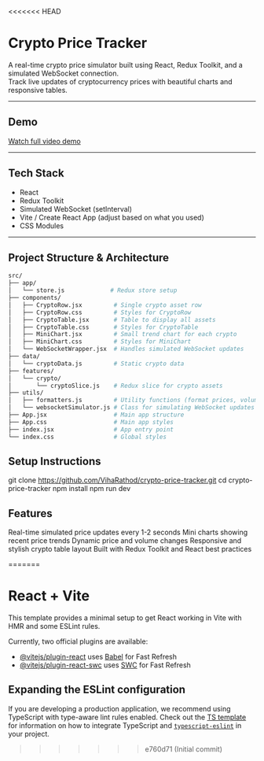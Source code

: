 <<<<<<< HEAD

# Crypto Price Tracker

A real-time crypto price simulator built using React, Redux Toolkit, and a simulated WebSocket connection.  
Track live updates of cryptocurrency prices with beautiful charts and responsive tables.

---

## Demo

[Watch full video demo](https://drive.google.com/file/d/1823kK1khgUMutz4oR-9xAeAYcPPeBuvy/view?usp=drive_link)

---

## Tech Stack

- React
- Redux Toolkit
- Simulated WebSocket (setInterval)
- Vite / Create React App (adjust based on what you used)
- CSS Modules

---

## Project Structure & Architecture

```bash
src/
├── app/
│   └── store.js             # Redux store setup
├── components/
│   ├── CryptoRow.jsx         # Single crypto asset row
│   ├── CryptoRow.css         # Styles for CryptoRow
│   ├── CryptoTable.jsx       # Table to display all assets
│   ├── CryptoTable.css       # Styles for CryptoTable
│   ├── MiniChart.jsx         # Small trend chart for each crypto
│   ├── MiniChart.css         # Styles for MiniChart
│   └── WebSocketWrapper.jsx  # Handles simulated WebSocket updates
├── data/
│   └── cryptoData.js         # Static crypto data
├── features/
│   └── crypto/
│       └── cryptoSlice.js    # Redux slice for crypto assets
├── utils/
│   ├── formatters.js         # Utility functions (format prices, volumes)
│   └── websocketSimulator.js # Class for simulating WebSocket updates
├── App.jsx                   # Main app structure
├── App.css                   # Main app styles
├── index.jsx                 # App entry point
└── index.css                 # Global styles
```

## Setup Instructions

git clone https://github.com/VihaRathod/crypto-price-tracker.git
cd crypto-price-tracker
npm install
npm run dev

## Features

Real-time simulated price updates every 1-2 seconds
Mini charts showing recent price trends
Dynamic price and volume changes
Responsive and stylish crypto table layout
Built with Redux Toolkit and React best practices

=======

# React + Vite

This template provides a minimal setup to get React working in Vite with HMR and some ESLint rules.

Currently, two official plugins are available:

- [@vitejs/plugin-react](https://github.com/vitejs/vite-plugin-react/blob/main/packages/plugin-react) uses [Babel](https://babeljs.io/) for Fast Refresh
- [@vitejs/plugin-react-swc](https://github.com/vitejs/vite-plugin-react/blob/main/packages/plugin-react-swc) uses [SWC](https://swc.rs/) for Fast Refresh

## Expanding the ESLint configuration

If you are developing a production application, we recommend using TypeScript with type-aware lint rules enabled. Check out the [TS template](https://github.com/vitejs/vite/tree/main/packages/create-vite/template-react-ts) for information on how to integrate TypeScript and [`typescript-eslint`](https://typescript-eslint.io) in your project.

> > > > > > > e760d71 (Initial commit)
